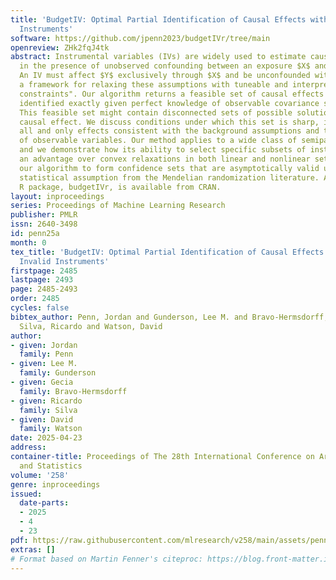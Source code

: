 ```yaml
---
title: 'BudgetIV: Optimal Partial Identification of Causal Effects with Mostly Invalid
  Instruments'
software: https://github.com/jpenn2023/budgetIVr/tree/main
openreview: ZHk2fqJ4tk
abstract: Instrumental variables (IVs) are widely used to estimate causal effects
  in the presence of unobserved confounding between an exposure $X$ and outcome $Y$.
  An IV must affect $Y$ exclusively through $X$ and be unconfounded with $Y$. We present
  a framework for relaxing these assumptions with tuneable and interpretable "budget
  constraints". Our algorithm returns a feasible set of causal effects that can be
  identified exactly given perfect knowledge of observable covariance statistics.
  This feasible set might contain disconnected sets of possible solutions for the
  causal effect. We discuss conditions under which this set is sharp, i.e., contains
  all and only effects consistent with the background assumptions and the joint distribution
  of observable variables. Our method applies to a wide class of semiparametric models,
  and we demonstrate how its ability to select specific subsets of instruments confers
  an advantage over convex relaxations in both linear and nonlinear settings. We adapt
  our algorithm to form confidence sets that are asymptotically valid under a common
  statistical assumption from the Mendelian randomization literature. An accompanying
  R package, budgetIVr, is available from CRAN.
layout: inproceedings
series: Proceedings of Machine Learning Research
publisher: PMLR
issn: 2640-3498
id: penn25a
month: 0
tex_title: 'BudgetIV: Optimal Partial Identification of Causal Effects with Mostly
  Invalid Instruments'
firstpage: 2485
lastpage: 2493
page: 2485-2493
order: 2485
cycles: false
bibtex_author: Penn, Jordan and Gunderson, Lee M. and Bravo-Hermsdorff, Gecia and
  Silva, Ricardo and Watson, David
author:
- given: Jordan
  family: Penn
- given: Lee M.
  family: Gunderson
- given: Gecia
  family: Bravo-Hermsdorff
- given: Ricardo
  family: Silva
- given: David
  family: Watson
date: 2025-04-23
address:
container-title: Proceedings of The 28th International Conference on Artificial Intelligence
  and Statistics
volume: '258'
genre: inproceedings
issued:
  date-parts:
  - 2025
  - 4
  - 23
pdf: https://raw.githubusercontent.com/mlresearch/v258/main/assets/penn25a/penn25a.pdf
extras: []
# Format based on Martin Fenner's citeproc: https://blog.front-matter.io/posts/citeproc-yaml-for-bibliographies/
---
```

